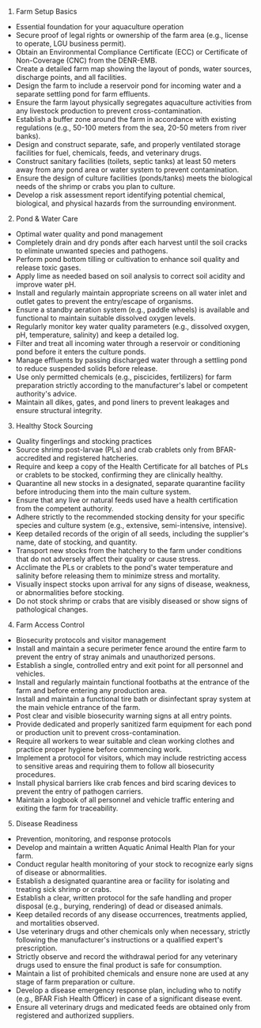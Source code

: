 1. Farm Setup Basics  
- Essential foundation for your aquaculture operation  
- Secure proof of legal rights or ownership of the farm area (e.g., license to operate, LGU business permit).  
- Obtain an Environmental Compliance Certificate (ECC) or Certificate of Non-Coverage (CNC) from the DENR-EMB.  
- Create a detailed farm map showing the layout of ponds, water sources, discharge points, and all facilities.  
- Design the farm to include a reservoir pond for incoming water and a separate settling pond for farm effluents.  
- Ensure the farm layout physically segregates aquaculture activities from any livestock production to prevent cross-contamination.  
- Establish a buffer zone around the farm in accordance with existing regulations (e.g., 50-100 meters from the sea, 20-50 meters from river banks).  
- Design and construct separate, safe, and properly ventilated storage facilities for fuel, chemicals, feeds, and veterinary drugs.  
- Construct sanitary facilities (toilets, septic tanks) at least 50 meters away from any pond area or water system to prevent contamination.  
- Ensure the design of culture facilities (ponds/tanks) meets the biological needs of the shrimp or crabs you plan to culture.  
- Develop a risk assessment report identifying potential chemical, biological, and physical hazards from the surrounding environment.  

2. Pond & Water Care  
- Optimal water quality and pond management  
- Completely drain and dry ponds after each harvest until the soil cracks to eliminate unwanted species and pathogens.  
- Perform pond bottom tilling or cultivation to enhance soil quality and release toxic gases.  
- Apply lime as needed based on soil analysis to correct soil acidity and improve water pH.  
- Install and regularly maintain appropriate screens on all water inlet and outlet gates to prevent the entry/escape of organisms.  
- Ensure a standby aeration system (e.g., paddle wheels) is available and functional to maintain suitable dissolved oxygen levels.  
- Regularly monitor key water quality parameters (e.g., dissolved oxygen, pH, temperature, salinity) and keep a detailed log.  
- Filter and treat all incoming water through a reservoir or conditioning pond before it enters the culture ponds.  
- Manage effluents by passing discharged water through a settling pond to reduce suspended solids before release.  
- Use only permitted chemicals (e.g., piscicides, fertilizers) for farm preparation strictly according to the manufacturer's label or competent authority's advice.  
- Maintain all dikes, gates, and pond liners to prevent leakages and ensure structural integrity.  

3. Healthy Stock Sourcing  
- Quality fingerlings and stocking practices  
- Source shrimp post-larvae (PLs) and crab crablets only from BFAR-accredited and registered hatcheries.  
- Require and keep a copy of the Health Certificate for all batches of PLs or crablets to be stocked, confirming they are clinically healthy.  
- Quarantine all new stocks in a designated, separate quarantine facility before introducing them into the main culture system.  
- Ensure that any live or natural feeds used have a health certification from the competent authority.  
- Adhere strictly to the recommended stocking density for your specific species and culture system (e.g., extensive, semi-intensive, intensive).  
- Keep detailed records of the origin of all seeds, including the supplier's name, date of stocking, and quantity.  
- Transport new stocks from the hatchery to the farm under conditions that do not adversely affect their quality or cause stress.  
- Acclimate the PLs or crablets to the pond's water temperature and salinity before releasing them to minimize stress and mortality.  
- Visually inspect stocks upon arrival for any signs of disease, weakness, or abnormalities before stocking.  
- Do not stock shrimp or crabs that are visibly diseased or show signs of pathological changes.  

4. Farm Access Control  
- Biosecurity protocols and visitor management  
- Install and maintain a secure perimeter fence around the entire farm to prevent the entry of stray animals and unauthorized persons.  
- Establish a single, controlled entry and exit point for all personnel and vehicles.  
- Install and regularly maintain functional footbaths at the entrance of the farm and before entering any production area.  
- Install and maintain a functional tire bath or disinfectant spray system at the main vehicle entrance of the farm.  
- Post clear and visible biosecurity warning signs at all entry points.  
- Provide dedicated and properly sanitized farm equipment for each pond or production unit to prevent cross-contamination.  
- Require all workers to wear suitable and clean working clothes and practice proper hygiene before commencing work.  
- Implement a protocol for visitors, which may include restricting access to sensitive areas and requiring them to follow all biosecurity procedures.  
- Install physical barriers like crab fences and bird scaring devices to prevent the entry of pathogen carriers.  
- Maintain a logbook of all personnel and vehicle traffic entering and exiting the farm for traceability.  

5. Disease Readiness  
- Prevention, monitoring, and response protocols  
- Develop and maintain a written Aquatic Animal Health Plan for your farm.  
- Conduct regular health monitoring of your stock to recognize early signs of disease or abnormalities.  
- Establish a designated quarantine area or facility for isolating and treating sick shrimp or crabs.  
- Establish a clear, written protocol for the safe handling and proper disposal (e.g., burying, rendering) of dead or diseased animals.  
- Keep detailed records of any disease occurrences, treatments applied, and mortalities observed.  
- Use veterinary drugs and other chemicals only when necessary, strictly following the manufacturer's instructions or a qualified expert's prescription.  
- Strictly observe and record the withdrawal period for any veterinary drugs used to ensure the final product is safe for consumption.  
- Maintain a list of prohibited chemicals and ensure none are used at any stage of farm preparation or culture.  
- Develop a disease emergency response plan, including who to notify (e.g., BFAR Fish Health Officer) in case of a significant disease event.  
- Ensure all veterinary drugs and medicated feeds are obtained only from registered and authorized suppliers.  
